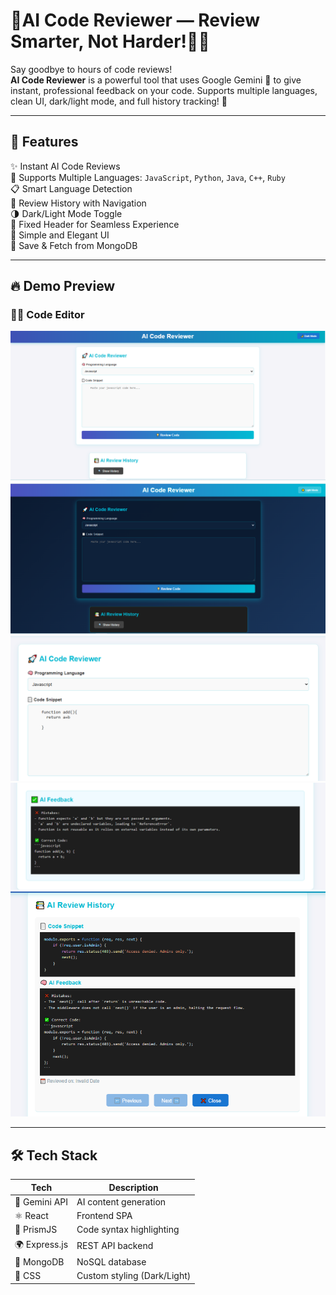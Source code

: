 # 🎯AI Code Reviewer — Review Smarter, Not Harder!🤖💡

Say goodbye to hours of code reviews!  
**AI Code Reviewer** is a powerful tool that uses Google Gemini 🤖 to give instant, professional feedback on your code. Supports multiple languages, clean UI, dark/light mode, and full history tracking! 🎯

---

## 🚀 Features

✨ Instant AI Code Reviews  
🧠 Supports Multiple Languages: `JavaScript`, `Python`, `Java`, `C++`, `Ruby`  
📋 Smart Language Detection  
📜 Review History with Navigation  
🌗 Dark/Light Mode Toggle  
📌 Fixed Header for Seamless Experience  
🎯 Simple and Elegant UI  
💾 Save & Fetch from MongoDB

---

## 🔥 Demo Preview

### 👨‍💻 Code Editor
<img src="./Frontend/src/assets/pic1.png" width="600" alt="Home Light Preview"/>
<img src="./Frontend/src/assets/pic2.png" width="600" alt="Home  Dark Preview"/>
<img src="./Frontend/src/assets/pic3.png" width="600" alt="Code"/>
<img src="./Frontend/src/assets/pic4.png" width="600" alt="AI Response"/>
<img src="./Frontend/src/assets/pic5.png" width="600" alt="AI Preview History"/>



---

## 🛠️ Tech Stack

| Tech        | Description              |
|-------------|--------------------------|
| 🧠 Gemini API | AI content generation     |
| ⚛️ React     | Frontend SPA              |
| 🧪 PrismJS   | Code syntax highlighting |
| 🌍 Express.js | REST API backend         |
| 🍃 MongoDB   | NoSQL database            |
| 🎨 CSS       | Custom styling (Dark/Light) |
